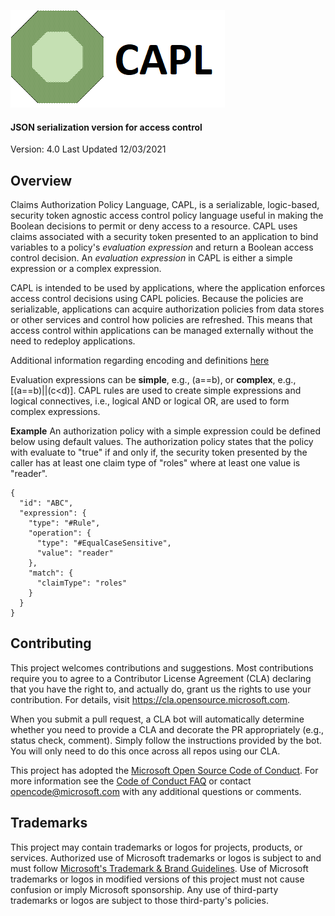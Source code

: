 

![](./docs/readme-capl.png)

#### JSON serialization version for access control

Version: 4.0
Last Updated 12/03/2021

## Overview
Claims Authorization Policy Language, CAPL, is a serializable, logic-based, security token agnostic access control policy language useful in making the Boolean decisions to permit or deny access to a resource.  CAPL uses claims associated with a security token presented to an application to bind variables to a policy's *evaluation expression* and return a Boolean access control decision. An *evaluation expression* in CAPL is either a simple expression or a complex expression.
 
CAPL is intended to be used by applications, where the application enforces access control decisions using CAPL policies. Because the policies are serializable, applications can acquire authorization policies from data stores or other services and control how policies are refreshed.  This means that access control within applications can be managed externally without the need to redeploy applications.

Additional information regarding encoding and definitions [here](policy.md)

Evaluation expressions can be **simple**, e.g., (a==b), or **complex**, e.g., [(a==b)||(c<d)].  CAPL rules are used to create simple expressions and logical connectives, i.e., logical AND or logical OR, are used to form complex expressions.

**Example**
An authorization policy with a simple expression could be defined below using default values.  The authorization policy states that the policy with evaluate to "true" if and only if, the security token presented by the caller has at least one claim type of "roles" where at least one value is "reader".
```
{
  "id": "ABC",
  "expression": {
    "type": "#Rule",
    "operation": {
      "type": "#EqualCaseSensitive",
      "value": "reader"
    },
    "match": {
      "claimType": "roles"
    }
  }
}
```
## Contributing

This project welcomes contributions and suggestions.  Most contributions require you to agree to a
Contributor License Agreement (CLA) declaring that you have the right to, and actually do, grant us
the rights to use your contribution. For details, visit https://cla.opensource.microsoft.com.

When you submit a pull request, a CLA bot will automatically determine whether you need to provide
a CLA and decorate the PR appropriately (e.g., status check, comment). Simply follow the instructions
provided by the bot. You will only need to do this once across all repos using our CLA.

This project has adopted the [Microsoft Open Source Code of Conduct](https://opensource.microsoft.com/codeofconduct/).
For more information see the [Code of Conduct FAQ](https://opensource.microsoft.com/codeofconduct/faq/) or
contact [opencode@microsoft.com](mailto:opencode@microsoft.com) with any additional questions or comments.

## Trademarks

This project may contain trademarks or logos for projects, products, or services. Authorized use of Microsoft 
trademarks or logos is subject to and must follow 
[Microsoft's Trademark & Brand Guidelines](https://www.microsoft.com/en-us/legal/intellectualproperty/trademarks/usage/general).
Use of Microsoft trademarks or logos in modified versions of this project must not cause confusion or imply Microsoft sponsorship.
Any use of third-party trademarks or logos are subject to those third-party's policies.
